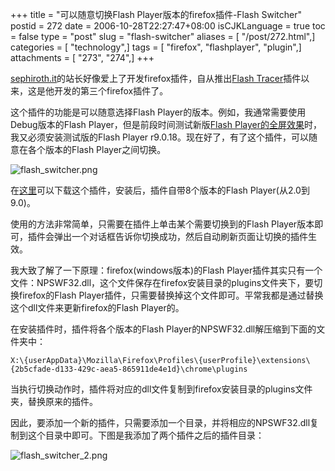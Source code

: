 +++
title = "可以随意切换Flash Player版本的firefox插件-Flash Switcher"
postid = 272
date = 2006-10-28T22:27:47+08:00
isCJKLanguage = true
toc = false
type = "post"
slug = "flash-switcher"
aliases = [ "/post/272.html",]
categories = [ "technology",]
tags = [ "firefox", "flashplayer", "plugin",]
attachments = [ "273", "274",]
+++


[sephiroth.it](http://www.sephiroth.it/)的站长好像爱上了开发firefox插件，自从推出[Flash
Tracer](https://blog.zengrong.net/post/268.html)插件以来，这是他开发的第三个firefox插件了。

这个插件的功能是可以随意选择Flash
Player的版本。例如，我通常需要使用Debug版本的Flash
Player，但是前段时间测试新版[Flash
Player的全屏效果](https://blog.zengrong.net/post/266.html)时，我又必须安装测试版的Flash
Player r9.0.18。现在好了，有了这个插件，可以随意在各个版本的Flash
Player之间切换。

![flash\_switcher.png](/uploads/2006/10/flash_switcher.png)

在[这里](http://www.sephiroth.it/firefox/flash_switcher/)可以下载这个插件，安装后，插件自带8个版本的Flash
Player(从2.0到9.0)。

使用的方法非常简单，<!--more-->只需要在插件上单击某个需要切换到的Flash
Player版本即可，插件会弹出一个对话框告诉你切换成功，然后自动刷新页面让切换的插件生效。

我大致了解了一下原理：firefox(windows版本)的Flash
Player插件其实只有一个文件：NPSWF32.dll，这个文件保存在firefox安装目录的plugins文件夹下，要切换firefox的Flash
Player插件，只需要替换掉这个文件即可。平常我都是通过替换这个dll文件来更新firefox的Flash
Player的。

在安装插件时，插件将各个版本的Flash
Player的NPSWF32.dll解压缩到下面的文件夹中：

    X:\{userAppData}\Mozilla\Firefox\Profiles\{userProfile}\extensions\{2b5cfade-d133-429c-aea5-865911de4e1d}\chrome\plugins  

当执行切换动作时，插件将对应的dll文件复制到firefox安装目录的plugins文件夹，替换原来的插件。

因此，要添加一个新的插件，只需要添加一个目录，并将相应的NPSWF32.dll复制到这个目录中即可。下图是我添加了两个插件之后的插件目录：

![flash\_switcher\_2.png](/uploads/2006/10/flash_switcher_2.png)

